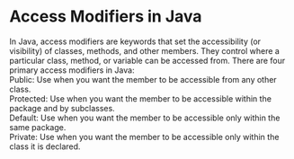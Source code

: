 # Access Modifiers in Java
In Java, access modifiers are keywords that set the accessibility (or visibility) of classes, methods, and other members. They control where a particular class, method, or variable can be accessed from. There are four primary access modifiers in Java:
<br>
Public: Use when you want the member to be accessible from any other class.
<br>
Protected: Use when you want the member to be accessible within the package and by subclasses.
<br>
Default: Use when you want the member to be accessible only within the same package.
<br>
Private: Use when you want the member to be accessible only within the class it is declared.